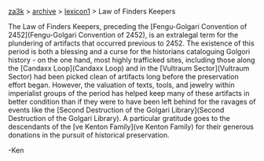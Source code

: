 [za3k](/) > [archive](/archive) > [lexicon1](/archive/lexicon1) > Law of Finders Keepers

The Law of Finders Keepers, preceding the [Fengu-Golgari Convention of 2452](Fengu-Golgari Convention of 2452), is an extralegal term for the plundering of artifacts that occurred previous to 2452. The existence of this period is both a blessing and a curse for the historians cataloguing Golgori history - on the one hand, most highly trafficked sites, including those along the [Candaxx Loop](Candaxx Loop) and in the [Vultraum Sector](Vultraum Sector) had been picked clean of artifacts long before the preservation effort began. However, the valuation of texts, tools, and jewelry within imperialist groups of the period has helped keep many of these artifacts in better condition than if they were to have been left behind for the ravages of events like the [Second Destruction of the Golgari Library](Second Destruction of the Golgari Library). A particular gratitude goes to the descendants of the [ve Kenton Family](ve Kenton Family) for their generous donations in the pursuit of historical preservation. 

-Ken